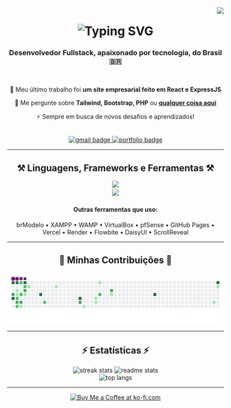 <img align="right" src="https://visitor-badge.laobi.icu/badge?page_id=fakersl.fakersl" />

<h1 align="center">
  <img src="https://readme-typing-svg.herokuapp.com/?font=Righteous&size=35&center=true&vCenter=true&width=500&height=70&duration=4000&lines=Olá!+👋;+Eu+sou+Gustavo!;" alt="Typing SVG" />
</h1>

<h3 align="center">Desenvolvedor Fullstack, apaixonado por tecnologia, do Brasil 🇧🇷</h3>

<br/>

<div align="center">
  <p>🔭 Meu último trabalho foi <b>um site empresarial feito em React e ExpressJS</b></p>
  <p>💬 Me pergunte sobre <b>Tailwind, Bootstrap, PHP</b> ou <a href="https://github.com/fakersl/fakersl/issues"><b>qualquer coisa aqui</b></a></p>
  <p>⚡ Sempre em busca de novos desafios e aprendizados!</p>
</div>

<br/>

<div align="center">
  <a href="mailto:zgustovo13365@gmail.com">
    <img src="https://img.shields.io/badge/Gmail-333333?style=for-the-badge&logo=gmail&logoColor=red" alt="gmail badge" />
  </a>
  <a href="#" target="_blank">
    <img src="https://img.shields.io/badge/Portfolio-FF5722?style=for-the-badge&logo=todoist&logoColor=white" alt="portfolio badge" />
  </a>
</div>

<hr/>

<h2 align="center">⚒️ Linguagens, Frameworks e Ferramentas ⚒️</h2>

<p align="center">
  <img src="https://skillicons.dev/icons?i=html,css,js,php,java,c,cpp,cs,portugol,tailwind,bootstrap,express,socketio,jquery" />
  <br/>
  <img src="https://skillicons.dev/icons?i=mysql,sqlite,postgres,npm,figma,ps,ai,ae,vscode,github,linux" />
</p>

<h4 align="center">Outras ferramentas que uso:</h4>

<p align="center">
  brModelo • XAMPP • WAMP • VirtualBox • pfSense • GitHub Pages • Vercel • Render • Flowbite • DaisyUI • ScrollReveal
</p>

<hr/>

<h2 align="center">🐍 Minhas Contribuições 🐍</h2>

<div align="center">
  <img src="https://github.com/fakersl/fakersl/blob/output/github-contribution-grid-snake.gif" alt="snake gif" />
</div>

<hr/>

<h2 align="center">⚡ Estatísticas ⚡</h2>

<div align="center">
  <img width="390" src="https://github-readme-streak-stats.herokuapp.com/?user=fakersl&count_private=true&theme=react&border_radius=10" alt="streak stats"/>
  <img width="390" src="https://github-readme-stats.vercel.app/api?username=fakersl&count_private=true&show_icons=true&theme=react&rank_icon=github&border_radius=10" alt="readme stats" />
  <br/>
  <img width="325" src="https://github-readme-stats.vercel.app/api/top-langs/?username=fakersl&langs_count=8&layout=compact&theme=react&border_radius=10&size_weight=0.5&count_weight=0.5&exclude_repo=github-readme-stats" alt="top langs" />
</div>

<hr/>

<div align="center">
  <a href="#" target="_blank">
    <img height="64" style="border:0px;height:64px;" src="https://storage.ko-fi.com/cdn/kofi1.png?v=3" alt="Buy Me a Coffee at ko-fi.com" />
  </a>
</div>
